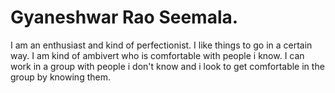# Gyaneshwar Rao Seemala.

I am an enthusiast and kind of perfectionist.
I like things to go in a certain way.
I am kind of ambivert who is comfortable with people i know.
I can work in a group with people i don't know and i look to get comfortable in the group by knowing them.